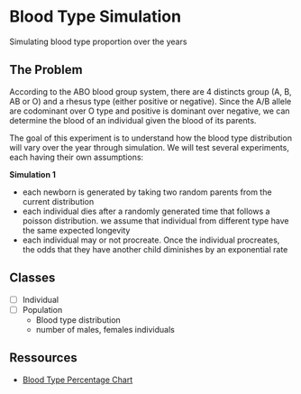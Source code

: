 # Blood Type Simulation

Simulating blood type proportion over the years

## The Problem

According to the ABO blood group system, there are 4 distincts group (A, B, AB 
or O) and a rhesus type (either positive or negative). Since the A/B allele are
codominant over O type and positive is dominant over negative, we can determine
the blood of an individual given the blood of its parents.

The goal of this experiment is to understand how the blood type distribution 
will vary over the year through simulation. We will test several experiments, 
each having their own assumptions:

**Simulation 1**

- each newborn is generated by taking two random parents from the current distribution 
- each individual dies after a randomly generated time that follows a poisson distribution. we assume that individual from different type have the same expected longevity 
- each individual may or not procreate. Once the individual procreates, the odds that they have another child diminishes by an exponential rate


## Classes

- [ ] Individual
- [ ] Population
    - Blood type distribution
    - number of males, females individuals


## Ressources

- [Blood Type Percentage Chart](https://www.blood.co.uk/why-give-blood/blood-types/)
